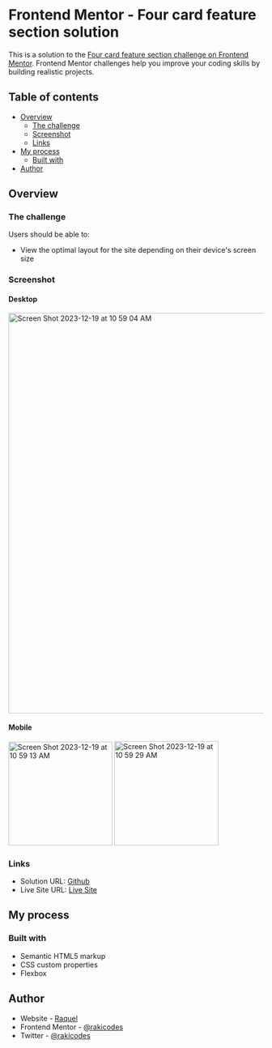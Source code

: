 # Frontend Mentor - Four card feature section solution

This is a solution to the [Four card feature section challenge on Frontend Mentor](https://www.frontendmentor.io/challenges/four-card-feature-section-weK1eFYK). Frontend Mentor challenges help you improve your coding skills by building realistic projects. 

## Table of contents

- [Overview](#overview)
  - [The challenge](#the-challenge)
  - [Screenshot](#screenshot)
  - [Links](#links)
- [My process](#my-process)
  - [Built with](#built-with)
- [Author](#author)

## Overview

### The challenge

Users should be able to:

- View the optimal layout for the site depending on their device's screen size

### Screenshot

#### Desktop
<img width="791" alt="Screen Shot 2023-12-19 at 10 59 04 AM" src="https://github.com/rakicodes/frontendmentor/assets/101219940/cd590f2f-d29a-4bd3-9e94-425fe0b797e1">

#### Mobile
<img width="205" alt="Screen Shot 2023-12-19 at 10 59 13 AM" src="https://github.com/rakicodes/frontendmentor/assets/101219940/0935e65f-773a-46c9-80d4-54af6265e1d0">
<img width="206" alt="Screen Shot 2023-12-19 at 10 59 29 AM" src="https://github.com/rakicodes/frontendmentor/assets/101219940/ed91eef0-b98a-42d8-b07c-ab857d24771f">


### Links

- Solution URL: [Github](https://github.com/rakicodes/frontendmentor/tree/main/fourcardfeaturesection)
- Live Site URL: [Live Site](https://frontendmentorchallenges-rakicodes.netlify.app/fourcardfeaturesection/)

## My process

### Built with

- Semantic HTML5 markup
- CSS custom properties
- Flexbox

## Author

- Website - [Raquel](https://raquelgo.netlify.app/)
- Frontend Mentor - [@rakicodes](https://www.frontendmentor.io/profile/rakicodes)
- Twitter - [@rakicodes](https://www.twitter.com/rakicodes)
